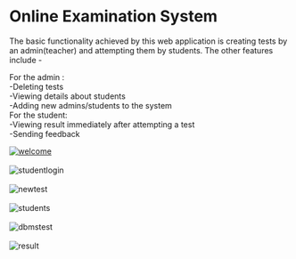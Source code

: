 # Online Examination System
The basic functionality achieved by this web application is creating tests by an admin(teacher) and attempting them by students.
The other features include -<br />

For the admin : <br />
  -Deleting tests<br />
  -Viewing details about students<br />
  -Adding new admins/students to the system<br />
For the student:<br />
  -Viewing result immediately after attempting a test<br />
  -Sending feedback<br />
  
[![welcome](https://user-images.githubusercontent.com/50329040/71994139-412cef80-325e-11ea-8725-ae3b075e91a4.png)](url)<br /><br />
![studentlogin](https://user-images.githubusercontent.com/50329040/71994264-70436100-325e-11ea-8456-5ca2a401373c.png)<br /><br />
![newtest](https://user-images.githubusercontent.com/50329040/71994356-9832c480-325e-11ea-94f0-1be9d69f9c0f.png)<br /><br />
![students](https://user-images.githubusercontent.com/50329040/71994418-b4cefc80-325e-11ea-95a9-b79d8fb5e9ea.png)<br /><br />
![dbmstest](https://user-images.githubusercontent.com/50329040/71994444-c0222800-325e-11ea-8e3c-d2fc75779148.png)<br /><br />
![result](https://user-images.githubusercontent.com/50329040/71994468-cb755380-325e-11ea-9f04-2229c6f0ffa4.png)
